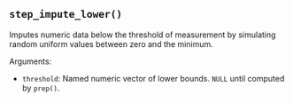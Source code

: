 ## `step_impute_lower()`

Imputes numeric data below the threshold of measurement by simulating random uniform values between zero and the minimum.

Arguments:
* `threshold`: Named numeric vector of lower bounds. `NULL` until computed by `prep()`.
